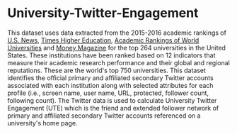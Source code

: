 # University-Twitter-Engagement

This dataset uses data extracted from the 2015-2016 academic rankings of <a href="http://www.usnews.com/education/best-global-universities/rankings">U.S. News</a>,  <a href="https://www.timeshighereducation.com/world-university-rankings">Times Higher Education</a>, <a href="http://www.shanghairanking.com/ARWU2016.html">Academic Rankings of World Universities</a> and <a href="http://new.time.com/money/best-colleges/rankings/best-colleges/">Money Magazine</a> for the top 264 universities in the United States. These institutions have been ranked based on 12 indicators that measure their academic research performance and their global and regional reputations. These are the world's top 750 universities. This dataset identifies the official primary and affiliated secondary Twitter accounts associated with each institution along with selected attributes for each profile (i.e., screen name, user name, URL, protected, follower count, following count). The Twitter data is used to calculate University Twitter Engagement (UTE) which is the friend and extended follower network of primary and affiliated secondary Twitter accounts referenced on a university's home page.

